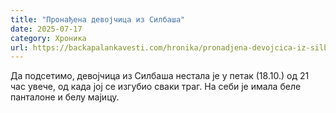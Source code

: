 ```yaml
---
title: "Пронађена девојчица из Силбаша"
date: 2025-07-17
category: Хроника
url: https://backapalankavesti.com/hronika/pronadjena-devojcica-iz-silbasa/
---
```


Да подсетимо, девојчица из Силбаша нестала је у петак (18.10.) од 21 час увече, од када јој се изгубио сваки траг. На себи је имала беле панталоне и белу мајицу.
